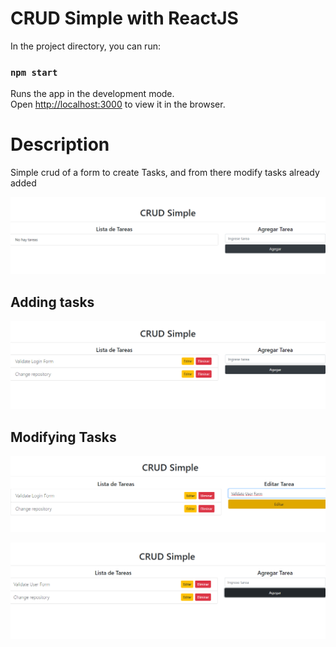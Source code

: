 # CRUD Simple with ReactJS

In the project directory, you can run:

### `npm start`

Runs the app in the development mode.\
Open [http://localhost:3000](http://localhost:3000) to view it in the browser.

# Description
Simple crud of a form to create Tasks, and from there modify tasks already added

![](src/images/crud.PNG)
## Adding tasks

![](src/images/crud2.PNG)
## Modifying Tasks


![](src/images/crud4.png)

![](src/images/crud3.PNG)
